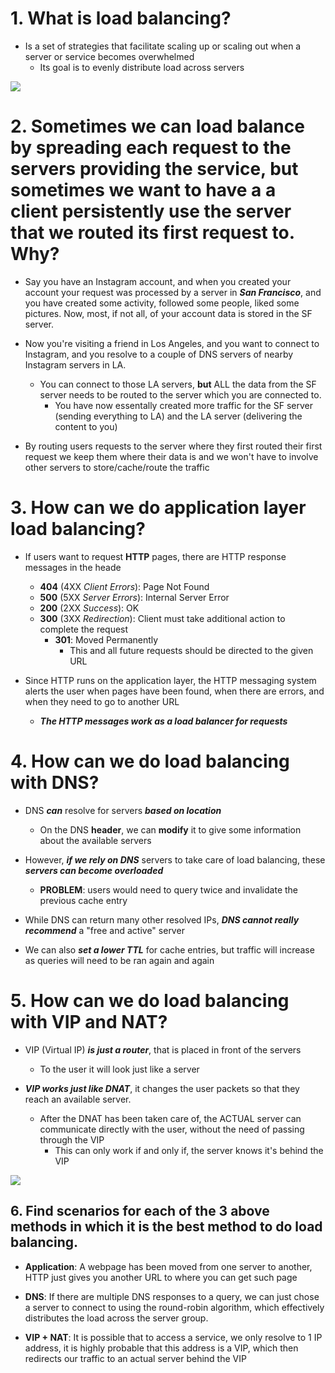 # 1. What is load balancing?

- Is a set of strategies that facilitate scaling up or scaling out when a server or service becomes overwhelmed
    - Its goal is to evenly distribute load across servers

![](https://miro.medium.com/max/668/1*Mgrhryt4agUB2CMiGjyJNQ.png)

# 2. Sometimes we can load balance by spreading each request to the servers providing the service, but sometimes we want to have a a client persistently use the server that we routed its first request to. Why?

- Say you have an Instagram account, and when you created your account your request was processed by a server in **_San Francisco_**, and you have created some activity, followed some people, liked some pictures. Now, most, if not all, of your account data is stored in the SF server.
- Now you're visiting a friend in Los Angeles, and you want to connect to Instagram, and you resolve to a couple of DNS servers of nearby Instagram servers in LA.
    - You can connect to those LA servers, **but** ALL the data from the SF server needs to be routed to the server which you are connected to.
        - You have now essentally created more traffic for the SF server (sending everything to LA) and the LA server (delivering the content to you)

- By routing users requests to the server where they first routed their first request we keep them where their data is and we won't have to involve other servers to store/cache/route the traffic

# 3. How can we do application layer load balancing?

- If users want to request **HTTP** pages, there are HTTP response messages in the heade
    - **404** (4XX _Client Errors_): Page Not Found
    - **500** (5XX _Server Errors_): Internal Server Error
    - **200** (2XX _Success_): OK
    - **300** (3XX _Redirection_): Client must take additional action to complete the request
        - **301**: Moved Permanently
            - This and all future requests should be directed to the given URL

- Since HTTP runs on the application layer, the HTTP messaging system alerts the user when pages have been found, when there are errors, and when they need to go to another URL
    - **_The HTTP messages work as a load balancer for requests_**

# 4. How can we do load balancing with DNS?

- DNS **_can_** resolve for servers **_based on location_**
    - On the DNS **header**, we can **modify** it to give some information about the available servers

- However, **_if we rely on DNS_** servers to take care of load balancing, these **_servers can become overloaded_**
    - **PROBLEM**: users would need to query twice and invalidate the previous cache entry

- While DNS can return many other resolved IPs, **_DNS cannot really recommend_** a "free and active" server

- We can also **_set a lower TTL_** for cache entries, but traffic will increase as queries will need to be ran again and again

# 5. How can we do load balancing with VIP and NAT?

- VIP (Virtual IP) **_is just a router_**, that is placed in front of the servers
    - To the user it will look just like a server

- **_VIP works just like DNAT_**, it changes the user packets so that they reach an available server.
    - After the DNAT has been taken care of, the ACTUAL server can communicate directly with the user, without the need of passing through the VIP
        - This can only work if and only if, the server knows it's behind the VIP

![](https://raw.githubusercontent.com/aldogutierrez/NetworkManagementToolkit/master/pictures/vip_load_balancing.png)

## 6. Find scenarios for each of the 3 above methods in which it is the best method to do load balancing.

- **Application**: A webpage has been moved from one server to another, HTTP just gives you another URL to where you can get such page

- **DNS**: If there are multiple DNS responses to a query, we can just chose a server to connect to using the round-robin algorithm, which effectively distributes the load across the server group.

- **VIP + NAT**: It is possible that to access a service, we only resolve to 1 IP address, it is highly probable that this address is a VIP, which then redirects our traffic to an actual server behind the VIP